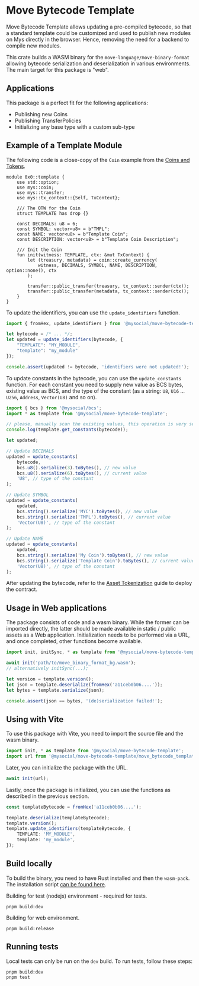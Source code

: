 # Move Bytecode Template

Move Bytecode Template allows updating a pre-compiled bytecode, so that a standard template could be
customized and used to publish new modules on Mys directly in the browser. Hence, removing the need
for a backend to compile new modules.

This crate builds a WASM binary for the `move-language/move-binary-format` allowing bytecode
serialization and deserialization in various environments. The main target for this package is
"web".

## Applications

This package is a perfect fit for the following applications:

- Publishing new Coins
- Publishing TransferPolicies
- Initializing any base type with a custom sub-type

## Example of a Template Module

The following code is a close-copy of the `Coin` example from the
[Coins and Tokens](https://docs.mysocial.network/guides/developer/coin).

```move
module 0x0::template {
    use std::option;
    use mys::coin;
    use mys::transfer;
    use mys::tx_context::{Self, TxContext};

    /// The OTW for the Coin
    struct TEMPLATE has drop {}

    const DECIMALS: u8 = 6;
    const SYMBOL: vector<u8> = b"TMPL";
    const NAME: vector<u8> = b"Template Coin";
    const DESCRIPTION: vector<u8> = b"Template Coin Description";

    /// Init the Coin
    fun init(witness: TEMPLATE, ctx: &mut TxContext) {
        let (treasury, metadata) = coin::create_currency(
            witness, DECIMALS, SYMBOL, NAME, DESCRIPTION, option::none(), ctx
        );

        transfer::public_transfer(treasury, tx_context::sender(ctx));
        transfer::public_transfer(metadata, tx_context::sender(ctx));
    }
}
```

To update the identifiers, you can use the `update_identifiers` function.

```ts
import { fromHex, update_identifiers } from '@mysocial/move-bytecode-template';

let bytecode = /* ... */;
let updated = update_identifiers(bytecode, {
    "TEMPLATE": "MY_MODULE",
    "template": "my_module"
});

console.assert(updated != bytecode, 'identifiers were not updated!');
```

To update constants in the bytecode, you can use the `update_constants` function. For each constant
you need to supply new value as BCS bytes, existing value as BCS, and the type of the constant (as a
string: `U8`, `U16` ... `U256`, `Address`, `Vector(U8)` and so on).

```ts
import { bcs } from '@mysocial/bcs';
import * as template from '@mysocial/move-bytecode-template';

// please, manually scan the existing values, this operation is very sensitive
console.log(template.get_constants(bytecode));

let updated;

// Update DECIMALS
updated = update_constants(
	bytecode,
	bcs.u8().serialize(3).toBytes(), // new value
	bcs.u8().serialize(6).toBytes(), // current value
	'U8', // type of the constant
);

// Update SYMBOL
updated = update_constants(
	updated,
	bcs.string().serialize('MYC').toBytes(), // new value
	bcs.string().serialize('TMPL').toBytes(), // current value
	'Vector(U8)', // type of the constant
);

// Update NAME
updated = update_constants(
	updated,
	bcs.string().serialize('My Coin').toBytes(), // new value
	bcs.string().serialize('Template Coin').toBytes(), // current value
	'Vector(U8)', // type of the constant
);
```

After updating the bytecode, refer to the
[Asset Tokenization](https://docs.mysocial.network/guides/developer/nft/asset-tokenization#closer-view-of-the-template-module)
guide to deploy the contract.

## Usage in Web applications

The package consists of code and a wasm binary. While the former can be imported directly, the
latter should be made available in static / public assets as a Web application. Initialization needs
to be performed via a URL, and once completed, other functions become available.

```ts
import init, initSync, * as template from '@mysocial/move-bytecode-template';

await init('path/to/move_binary_format_bg.wasm');
// alternatively initSync(...);

let version = template.version();
let json = template.deserialize(fromHex('a11ceb0b06....'));
let bytes = template.serialize(json);

console.assert(json == bytes, '(de)serialization failed!');
```

## Using with Vite

To use this package with Vite, you need to import the source file and the wasm binary.

```ts
import init, * as template from '@mysocial/move-bytecode-template';
import url from '@mysocial/move-bytecode-template/move_bytecode_template_bg.wasm?url';
```

Later, you can initialize the package with the URL.

```ts
await init(url);
```

Lastly, once the package is initialized, you can use the functions as described in the previous
section.

```ts
const templateBytecode = fromHex('a11ceb0b06....');

template.deserialize(templateBytecode);
template.version();
template.update_identifiers(templateBytecode, {
	TEMPLATE: 'MY_MODULE',
	template: 'my_module',
});
```

## Build locally

To build the binary, you need to have Rust installed and then the `wasm-pack`. The installation
script [can be found here](https://rustwasm.github.io/wasm-pack/).

Building for test (nodejs) environment - required for tests.

```
pnpm build:dev
```

Building for web environment.

```
pnpm build:release
```

## Running tests

Local tests can only be run on the `dev` build. To run tests, follow these steps:

```
pnpm build:dev
pnpm test
```

